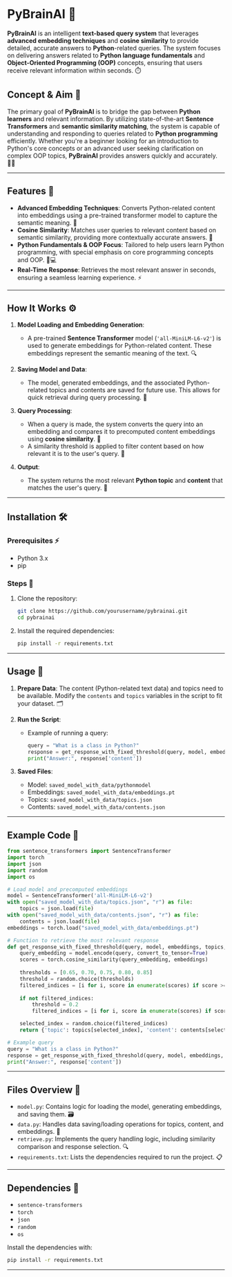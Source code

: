 # PyBrainAI 🤖

**PyBrainAI** is an intelligent **text-based query system** that leverages **advanced embedding techniques** and **cosine similarity** to provide detailed, accurate answers to **Python**-related queries. The system focuses on delivering answers related to **Python language fundamentals** and **Object-Oriented Programming (OOP)** concepts, ensuring that users receive relevant information within seconds. ⏱️

## **Concept & Aim 🎯**

The primary goal of **PyBrainAI** is to bridge the gap between **Python learners** and relevant information. By utilizing state-of-the-art **Sentence Transformers** and **semantic similarity matching**, the system is capable of understanding and responding to queries related to **Python programming** efficiently. Whether you're a beginner looking for an introduction to Python's core concepts or an advanced user seeking clarification on complex OOP topics, **PyBrainAI** provides answers quickly and accurately. 🧑‍💻

---

## **Features 🌟**
- **Advanced Embedding Techniques**: Converts Python-related content into embeddings using a pre-trained transformer model to capture the semantic meaning. 🔑
- **Cosine Similarity**: Matches user queries to relevant content based on semantic similarity, providing more contextually accurate answers. 🧠
- **Python Fundamentals & OOP Focus**: Tailored to help users learn Python programming, with special emphasis on core programming concepts and OOP. 🐍💻
- **Real-Time Response**: Retrieves the most relevant answer in seconds, ensuring a seamless learning experience. ⚡

---

## **How It Works ⚙️**

1. **Model Loading and Embedding Generation**:
   - A pre-trained **Sentence Transformer** model (`'all-MiniLM-L6-v2'`) is used to generate embeddings for Python-related content. These embeddings represent the semantic meaning of the text. 🔍

2. **Saving Model and Data**:
   - The model, generated embeddings, and the associated Python-related topics and contents are saved for future use. This allows for quick retrieval during query processing. 💾

3. **Query Processing**:
   - When a query is made, the system converts the query into an embedding and compares it to precomputed content embeddings using **cosine similarity**. 🧩
   - A similarity threshold is applied to filter content based on how relevant it is to the user's query. 🎯

4. **Output**:
   - The system returns the most relevant **Python topic** and **content** that matches the user's query. 📝

---

## **Installation 🛠️**

### Prerequisites ⚡
- Python 3.x
- pip

### Steps 📝
1. Clone the repository:
   ```bash
   git clone https://github.com/yourusername/pybrainai.git
   cd pybrainai
   ```

2. Install the required dependencies:
   ```bash
   pip install -r requirements.txt
   ```

---

## **Usage 🚀**

1. **Prepare Data**: The content (Python-related text data) and topics need to be available. Modify the `contents` and `topics` variables in the script to fit your dataset. 🗂️
2. **Run the Script**:
   - Example of running a query:
     ```python
     query = "What is a class in Python?"
     response = get_response_with_fixed_threshold(query, model, embeddings, topics, contents)
     print("Answer:", response['content'])
     ```

3. **Saved Files**:
   - Model: `saved_model_with_data/pythonmodel`
   - Embeddings: `saved_model_with_data/embeddings.pt`
   - Topics: `saved_model_with_data/topics.json`
   - Contents: `saved_model_with_data/contents.json`

---

## **Example Code 📄**

```python
from sentence_transformers import SentenceTransformer
import torch
import json
import random
import os

# Load model and precomputed embeddings
model = SentenceTransformer('all-MiniLM-L6-v2')
with open("saved_model_with_data/topics.json", "r") as file:
    topics = json.load(file)
with open("saved_model_with_data/contents.json", "r") as file:
    contents = json.load(file)
embeddings = torch.load("saved_model_with_data/embeddings.pt")

# Function to retrieve the most relevant response
def get_response_with_fixed_threshold(query, model, embeddings, topics, contents):
    query_embedding = model.encode(query, convert_to_tensor=True)
    scores = torch.cosine_similarity(query_embedding, embeddings)
    
    thresholds = [0.65, 0.70, 0.75, 0.80, 0.85]
    threshold = random.choice(thresholds)
    filtered_indices = [i for i, score in enumerate(scores) if score >= threshold]
    
    if not filtered_indices:
        threshold = 0.2
        filtered_indices = [i for i, score in enumerate(scores) if score >= threshold]

    selected_index = random.choice(filtered_indices)
    return {'topic': topics[selected_index], 'content': contents[selected_index]}

# Example query
query = "What is a class in Python?"
response = get_response_with_fixed_threshold(query, model, embeddings, topics, contents)
print("Answer:", response['content'])
```

---

## **Files Overview 📂**
- `model.py`: Contains logic for loading the model, generating embeddings, and saving them. 🗃️
- `data.py`: Handles data saving/loading operations for topics, content, and embeddings. 🔑
- `retrieve.py`: Implements the query handling logic, including similarity comparison and response selection. 🔍
- `requirements.txt`: Lists the dependencies required to run the project. 📋

---

## **Dependencies 🔧**
- `sentence-transformers`
- `torch`
- `json`
- `random`
- `os`

Install the dependencies with:
```bash
pip install -r requirements.txt
```

---


